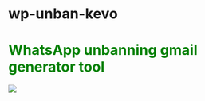 # wp-unban-kevo
<h1 style="color:green">WhatsApp unbanning gmail generator tool</h1>
<img src="https://files.catbox.moe/qczesp.jpg">

